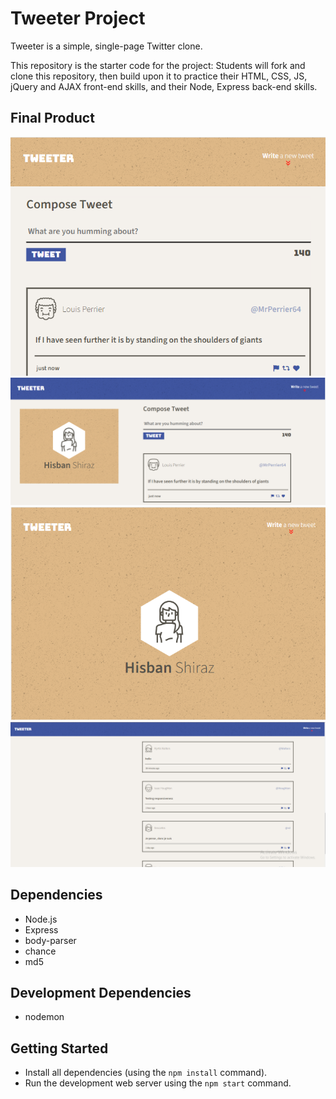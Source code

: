 # Tweeter Project

Tweeter is a simple, single-page Twitter clone.

This repository is the starter code for the project: Students will fork and clone this repository, then build upon it to practice their HTML, CSS, JS, jQuery and AJAX front-end skills, and their Node, Express back-end skills.

## Final Product

!["Screenshot of compose tweet section in tablet view"](https://github.com/hisbanbardai/tweeter/blob/master/docs/compose-tweet-section-tablet-view.png?raw=true)
!["Screenshot of desktop view"](https://github.com/hisbanbardai/tweeter/blob/master/docs/desktop-view.png?raw=true)
!["Screenshot of header in tablet view"](https://github.com/hisbanbardai/tweeter/blob/master/docs/header-tablet-view.png?raw=true)
!["Screenshot of tweets section in desktop view"](https://github.com/hisbanbardai/tweeter/blob/master/docs/tweets-section-desktop-view.png?raw=true)

## Dependencies

- Node.js
- Express
- body-parser
- chance
- md5

## Development Dependencies

- nodemon


## Getting Started

- Install all dependencies (using the `npm install` command).
- Run the development web server using the `npm start` command.
